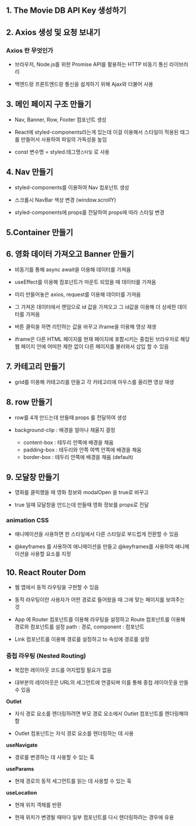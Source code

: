## 1. The Movie DB API Key 생성하기

## 2. Axios 생성 및 요청 보내기

### Axios 란 무엇인가

- 브라우저, Node.js를 위한 Promise API를 활용하는 HTTP 비동기 통신 라이브러리

- 백엔드랑 프론트엔드랑 통신을 쉽게하기 위해 Ajax와 더불어 사용

## 3. 메인 페이지 구조 만들기

- Nav, Banner, Row, Footer 컴포넌트 생성

- React에 styled-components라는게 있는데 이걸 이용해서 스타일이 적용된 태그를 만들어서 사용하여 파일의 가독성을 높임

- const 변수명 = styled.태그명`스타일` 로 사용

## 4. Nav 만들기

- styled-components를 이용하여 Nav 컴포넌트 생성

- 스크롤시 NavBar 색상 변경 (window.scrollY)

- styled-components에 props를 전달하여 props에 따라 스타일 변경

## 5.Container 만들기

## 6. 영화 데이터 가져오고 Banner 만들기

- 비동기를 통해 async await을 이용해 데이터를 가져옴

- useEffect를 이용해 컴포넌트가 마운트 되었을 때 데이터를 가져옴

- 미리 만들어놓은 axios, request를 이용해 데이터를 가져옴

- 그 가져온 데이터에서 랜덤으로 id 값을 가져오고 그 id값을 이용해 더 상세한 데이터를 가져옴

- 버튼 클릭을 하면 리턴하는 값을 바꾸고 iframe을 이용해 영상 재생

- iframe은 다른 HTML 페이지를 현재 페이지에 포함시키는 중첩된 브라우저로 해당 웹 페이지 안에 어떠한 제한 없이 다른 페이지를 불러와서 삽입 할 수 있음

## 7. 카테고리 만들기

- grid를 이용해 카테고리를 만들고 각 카테고리에 마우스를 올리면 영상 재생

## 8. row 만들기

- row를 4개 만드는데 만들때 props 를 전달하여 생성

- background-clip : 배경을 얼마나 채울지 결정
  - content-box : 테두리 안쪽에 배경을 채움
  - padding-box : 테두리와 안쪽 여백 안쪽에 배경을 채움
  - border-box : 테두리 안쪽에 배경을 채움 (default)

## 9. 모달창 만들기

- 영화를 클릭했을 때 영화 정보와 modalOpen 을 true로 바꾸고

- true 일때 모달창을 만드는데 만들때 영화 정보를 props로 전달

### animation CSS

- 애니메이션을 사용하면 한 스타일에서 다른 스타일로 부드럽게 전환할 수 있음

- @keyframes 를 사용하여 애니메이션을 만들고 @keyframes를 사용하여 애니메이션을 사용할 요소를 지정

## 10. React Router Dom

- 웹 앱에서 동적 라우팅을 구현할 수 있음

- 동적 라우팅이란 사용자가 어떤 경로로 들어왔을 때 그에 맞는 페이지를 보여주는 것

- App 에 Router 컴포넌트를 이용해 라우팅을 설정하고 Route 컴포넌트를 이용해 경로와 컴포넌트를 설정
  path : 경로, component : 컴포넌트

- Link 컴포넌트를 이용해 경로를 설정하고 to 속성에 경로를 설정

### 중첩 라우팅 (Nested Routing)

- 복잡한 레이아웃 코드를 어지럽힐 필요가 없음

- 대부분의 레이아웃은 URL의 세그먼트에 연결되며 이를 통해 중첩 레이아웃을 만들 수 있음

**Outlet**

- 자식 경로 요소를 렌더링하려면 부모 경로 요소에서 Outlet 컴포넌트를 렌더링해야 함

- Outlet 컴포넌트는 자식 경로 요소를 렌더링하는 데 사용

**useNavigate**

- 경로를 변경하는 데 사용할 수 있는 훅

**useParams**

- 현재 경로의 동적 세그먼트를 읽는 데 사용할 수 있는 훅

**useLocation**

- 현재 위치 객체를 반환

- 현재 위치가 변경될 때마다 일부 컴포넌트를 다시 렌더링하려는 경우에 유용